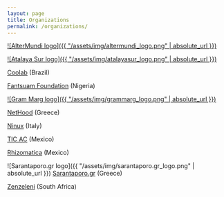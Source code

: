 ```yaml
---
layout: page
title: Organizations
permalink: /organizations/
---
```


[![AlterMundi logo]({{ "/assets/img/altermundi_logo.png" | absolute_url }})](/orgs/AlterMundi)


[![Atalaya Sur logo]({{ "/assets/img/atalayasur_logo.png" | absolute_url }})](/orgs/AtalayaSur)

[Coolab] (Brazil)

[Fantsuam Foundation] (Nigeria)

[![Gram Marg logo]({{ "/assets/img/grammarg_logo.png" | absolute_url }})](/orgs/GramMarg)

[NetHood] (Greece)

[Ninux] (Italy)

[TIC AC] (Mexico)

[Rhizomatica] (Mexico)

![Sarantaporo.gr logo]({{ "/assets/img/sarantaporo.gr_logo.png" | absolute_url }})
[Sarantaporo.gr](/orgs/Sarantaporo.gr) (Greece)

[Zenzeleni] (South Africa)

[Coolab]: http://www.coolab.org/
[Fantsuam Foundation]: http://www.fantsuam.org/
[Gram Marg]: http://grammarg.in/
[NetHood]: http://nethood.org/
[Ninux]: http://ninux.org/
[TIC AC]: https://www.tic-ac.org/
[Rhizomatica]: http://rhizomatica.org/
[Zenzeleni]: http://zenzeleni.net/
